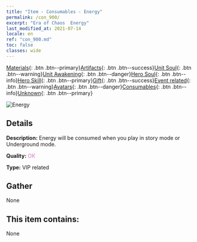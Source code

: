 ```yaml
---
title: "Item - Consumables - Energy"
permalink: /con_900/
excerpt: "Era of Chaos  Energy"
last_modified_at: 2021-07-14
locale: en
ref: "con_900.md"
toc: false
classes: wide
---
```

 [Materials](/Items/){: .btn .btn--primary}[Artifacts](/Items/Artifacts/){: .btn .btn--success}[Unit Soul](/Items/UnitSoul/){: .btn .btn--warning}[Unit Awakening](/Items/UnitAwakening/){: .btn .btn--danger}[Hero Soul](/Items/HeroSoul/){: .btn .btn--info}[Hero Skill](/Items/HeroSkill/){: .btn .btn--primary}[Gift](/Items/Gift/){: .btn .btn--success}[Event related](/Items/Events/){: .btn .btn--warning}[Avatars](/Items/Avatars/){: .btn .btn--danger}[Consumables](/Items/Consumables/){: .btn .btn--info}[Unknown](/Items/Unknown/){: .btn .btn--primary}

 ![Energy](/images/t/i_104.png)

## Details
 **Description:** Energy will be consumed when you play in story mode or Underground mode.

 **Quality:** <span style="color: #DA70D6">OK</span>

 **Type:** VIP related

## Gather

  None

## This item contains:

  None

